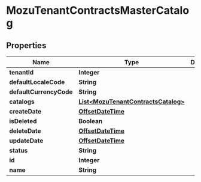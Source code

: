 
# MozuTenantContractsMasterCatalog

## Properties
Name | Type | Description | Notes
------------ | ------------- | ------------- | -------------
**tenantId** | **Integer** |  |  [optional]
**defaultLocaleCode** | **String** |  |  [optional]
**defaultCurrencyCode** | **String** |  |  [optional]
**catalogs** | [**List&lt;MozuTenantContractsCatalog&gt;**](MozuTenantContractsCatalog.md) |  |  [optional]
**createDate** | [**OffsetDateTime**](OffsetDateTime.md) |  |  [optional]
**isDeleted** | **Boolean** |  |  [optional]
**deleteDate** | [**OffsetDateTime**](OffsetDateTime.md) |  |  [optional]
**updateDate** | [**OffsetDateTime**](OffsetDateTime.md) |  |  [optional]
**status** | **String** |  |  [optional]
**id** | **Integer** |  |  [optional]
**name** | **String** |  |  [optional]



